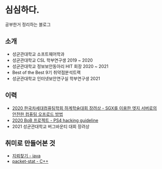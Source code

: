 # 심심하다.
공부한거 정리하는 블로그

## 소개
* 성균관대학교 소프트웨어학과
* 성균관대학교 CSL 학부연구생 2019 ~ 2020
* 성균관대학교 정보보안동아리 HIT 회장 2020 ~ 2021
* Best of the Best 9기 취약점분석트랙
* 성균관대학교 인터넷보안연구실 학부연구생 2021

## 이력
* [2020 한국차세대컴퓨팅학회 하계학술대회 장려상 - SGX를 이용한 엣지 서버로의 안전한 컴퓨팅 오프로드 방법](/paper/sgx_paper.pdf)
* [2020 BoB 프로젝트 - PS4 hacking guideline](https://github.com/Hacker-s-PlayStation/PlayStation4-Hacking-Guideline)
* 2021 성균관대학교 버그바운티 대회 장려상

## 취미로 만들어본 것
* [지뢰찾기 - java](https://github.com/Mysigyeong/Minesweeper)
* [packet-stat - C++](https://github.com/Mysigyeong/packet-stat)